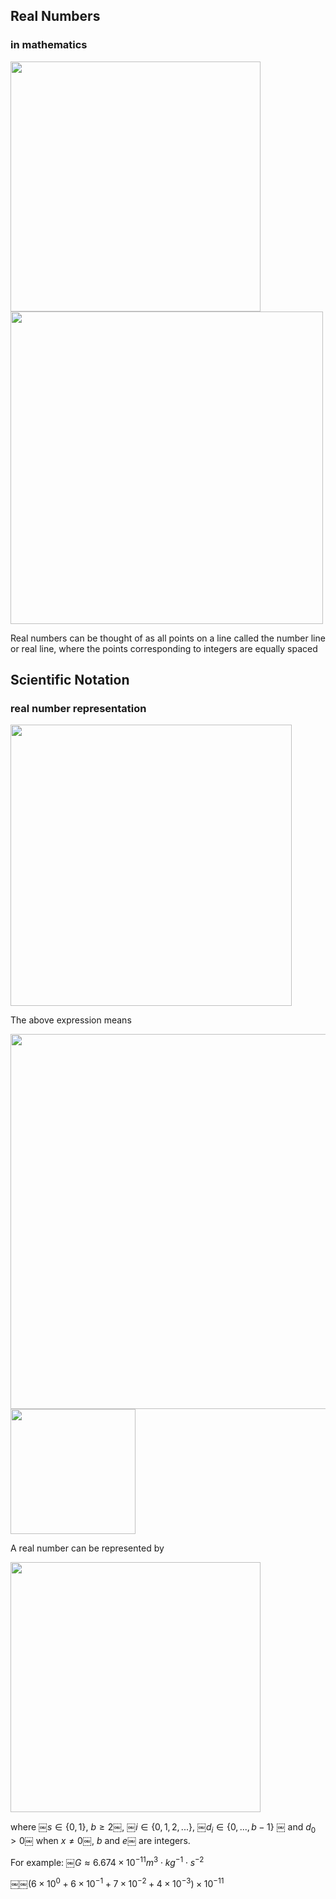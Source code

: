 ## Real Numbers
### in mathematics

<div>
<img src="../img/real_numbers_line.png" width="400" align="left"/>
</div>

<div>
<img src="../img/real_numbers_set.png" width="500"/>
</div>

Real numbers can be thought of as all points on a line called the number line or real line, where the points corresponding to integers are equally spaced

## Scientific Notation
### real number representation

<div>
<img src="../img/gravitational_constant_G.png" width="450" align="center"/>
</div>

The above expression means

<div>
<img src="../img/floating_point.png" width="600" align="center"/>
</div>

<div>
<img src="../img/use_gravitational_constant.png" width="200"/>
</div>

A real number can be represented by

<div>
<img src="../img/real_number_expansion.png" width="400"/>
</div>

where ￼$`s\in \{0, 1\}`$, $`b \ge 2`$￼, ￼$`i \in \{0, 1, 2, ...\}`$, ￼$`d_i\in \{ 0, ..., b-1 \}`$ ￼ and  $`d_0 > 0`$￼ when $`x \ne 0`$￼, $`b`$ and $`e`$￼ are integers.

For example: ￼$`G \approx 6.674×10^{−11} m^3⋅kg^{−1}⋅s^{−2}`$

$`￼￼(6 \times 10^{0} + 6 \times 10^{-1} + 7 \times 10^{-2} + 4 \times 10^{-3})\times 10^{-11}`$
